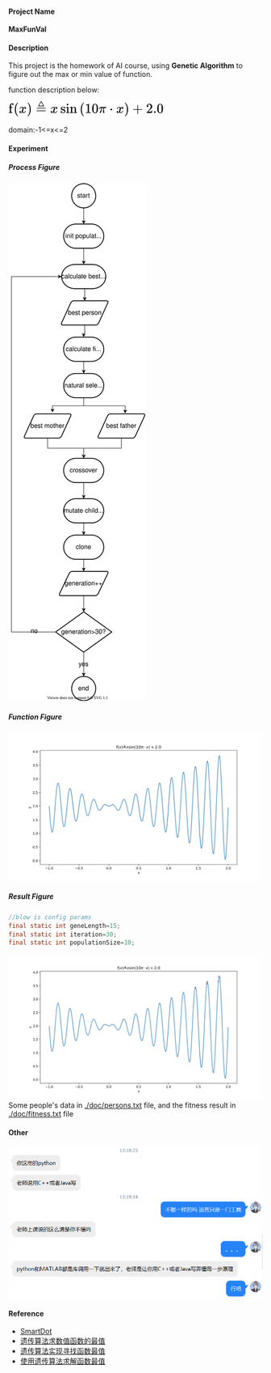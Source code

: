 #### Project Name
**MaxFunVal**
#### Description
This project is the homework of AI course, using **Genetic Algorithm** to figure out the max or min value of function.

function description below:

![function](./doc/fuc.svg)

domain:-1<=x<=2
#### Experiment
##### Process Figure
![procecss](./doc/process.drawio.svg)
##### Function Figure
![function](./doc/fuc-picture.svg)
##### Result Figure
``` java
//blow is config params
final static int geneLength=15;
final static int iteration=30;
final static int populationSize=10;
```
![function](./doc/fuc-picture-with-dot.svg)
Some people's data in [./doc/persons.txt](./doc/persons.txt) file, and the fitness result in [./doc/fitness.txt](./doc/fitness.txt) file
#### Other
![other](./doc/other.png)
#### Reference
- [SmartDot](https://github.com/huangyebiaoke/SmartDot)
- [遗传算法求数值函数的最值](https://www.cnblogs.com/pkuimyy/p/11585310.html)
- [遗传算法实现寻找函数最值](https://blog.csdn.net/springtostring/article/details/82221318)
- [使用遗传算法求解函数最值](https://zhuanlan.zhihu.com/p/94477212)